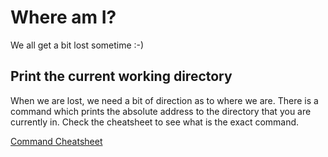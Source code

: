 # Where am I?
We all get a bit lost sometime :-)

## Print the current working directory
When we are lost, we need a bit of direction as to where we are. There is a command
which prints the absolute address to the directory that you are currently in.
Check the cheatsheet to see what is the exact command.

[Command Cheatsheet](https://www.guru99.com/linux-commands-cheat-sheet.html)
